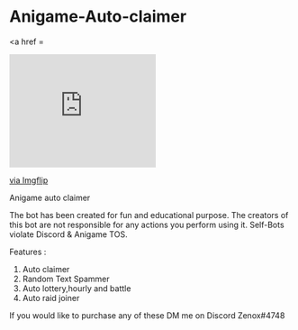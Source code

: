 # Anigame-Auto-claimer

<a href = <div style="width:260px;max-width:100%;"><div style="height:0;padding-bottom:77.31%;position:relative;"><iframe width="260" height="201" style="position:absolute;top:0;left:0;width:100%;height:100%;" frameBorder="0" src="https://imgflip.com/embed/4wp2ul"></iframe></div><p><a href="https://imgflip.com/gif/4wp2ul">via Imgflip</a></p></div>

Anigame auto claimer

The bot has been created for fun and educational purpose. The creators of this bot are not responsible for any actions you perform using it. Self-Bots violate Discord & Anigame TOS. 

Features : 
  1) Auto claimer 
  2) Random Text Spammer 
  3) Auto lottery,hourly and battle 
  4) Auto raid joiner 

If you would like to purchase any of these DM me on Discord Zenox#4748
